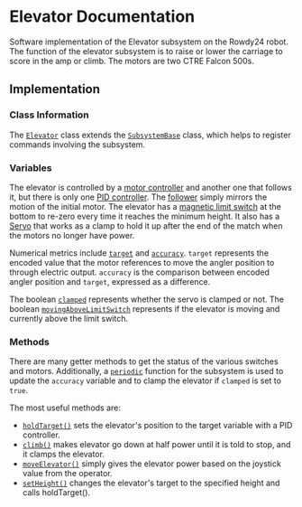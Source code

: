 # Elevator Documentation

Software implementation of the Elevator subsystem on the Rowdy24 robot. The function of the elevator subsystem is to raise or lower the carriage to score in the amp or climb. The motors are two CTRE Falcon 500s.

## Implementation

### Class Information

The [`Elevator`](../../../src/main/java/frc/robot/subsystems/Elevator.java) class extends the [`SubsystemBase`](https://github.wpilib.org/allwpilib/docs/release/java/edu/wpi/first/wpilibj2/command/SubsystemBase.html) class, which helps to register commands involving the subsystem.

### Variables
The elevator is controlled by a [motor controller](../../../src/main/java/frc/robot/subsystems/Elevator.java#L26) and another one that follows it, but there is only one [PID controller](../../../src/main/java/frc/robot/subsystems/Elevator.java#L38). The [follower](../../../src/main/java/frc/robot/subsystems/Elevator.java#45) simply mirrors the motion of the initial motor. The elevator has a [magnetic limit switch](../../../src/main/java/frc/robot/subsystems/Elevator.java#L48) at the bottom to re-zero every time it reaches the minimum height. It also has a [Servo](../../../src/main/java/frc/robot/subsystems/Elevator.java#L51) that works as a clamp to hold it up after the end of the match when the motors no longer have power. 

Numerical metrics include [`target`](../../../src/main/java/frc/robot/subsystems/Elevator.java#L54) and [`accuracy`](../../../src/main/java/frc/robot/subsystems/Elevator.java#L55). `target` represents the encoded value that the motor references to move the angler position to through electric output. `accuracy` is the comparison between encoded angler position and `target`, expressed as a difference.

The boolean [`clamped`](../../../src/main/java/frc/robot/subsystems/Elevator.java#L56) represents whether the servo is clamped or not. The boolean [`movingAboveLimitSwitch`](../../../src/main/java/frc/robot/subsystems/Elevator.java#L57) represents if the elevator is moving and currently above the limit switch. 

### Methods
There are many getter methods to get the status of the various switches and motors. Additionally, a [`periodic`](../../../src/main/java/frc/robot/subsystems/Elevator.java#L61) function for the subsystem is used to update the `accuracy` variable and to clamp the elevator if `clamped` is set to `true`.

The most useful methods are: 
- [`holdTarget()`](../../../src/main/java/frc/robot/subsystems/Elevator.java#L111) sets the elevator's position to the target variable with a PID controller.
- [`climb()`](../../../src/main/java/frc/robot/subsystems/Elevator.java#L116) makes elevator go down at half power until it is told to stop, and it clamps the elevator.
- [`moveElevator()`](../../../src/main/java/frc/robot/subsystems/Elevator.java#L138) simply gives the elevator power based on the joystick value from the operator.
- [`setHeight()`](../../../src/main/java/frc/robot/subsystems/Elevator.java#L152) changes the elevator's target to the specified height and calls holdTarget().